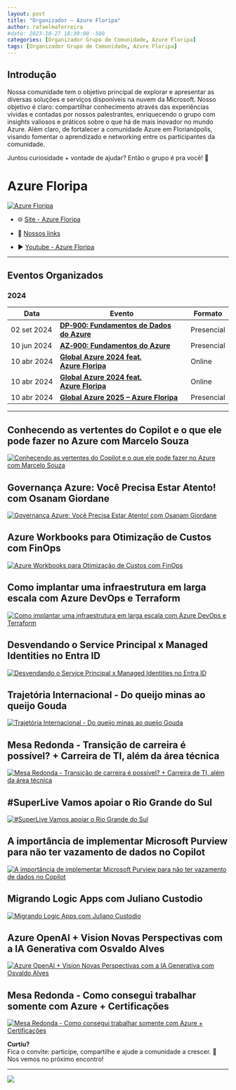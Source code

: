 ```yaml
---
layout: post
title: "Organizador – Azure Floripa"
author: rafaelmaferreira
#date: 2023-10-27 18:30:00 -500
categories: [Organizador Grupo de Comunidade, Azure Floripa]
tags: [Organizador Grupo de Comunidade, Azure Floripa]
---
```


## Introdução

Nossa comunidade tem o objetivo principal de explorar e apresentar as diversas soluções e serviços disponíveis na nuvem da Microsoft. Nosso objetivo é claro: compartilhar conhecimento através das experiências vividas e contadas por nossos palestrantes, enriquecendo o grupo com insights valiosos e práticos sobre o que há de mais inovador no mundo Azure.
Além claro, de fortalecer a comunidade Azure em Florianópolis, visando fomentar o aprendizado e networking entre os participantes da comunidade.

Juntou curiosidade + vontade de ajudar? Então o grupo é pra você! 🎉

# Azure Floripa

[![Azure Floripa](https://stoblobcertificados011.blob.core.windows.net/imagens-blog/posts/azurefloripa.png)](https://www.youtube.com/@AzureFloripa)

* 🌐 [Site - Azure Floripa](https://azurefloripa.com.br/)

* 🔗 [Nossos links](https://linktr.ee/AzureFloripa)

* ▶️ [Youtube - Azure Floripa](https://www.youtube.com/channel/UCXgiLXOwNL33-86Xl_2KMgg)

---

## Eventos Organizados

### 2024

| Data | Evento | Formato |
|------|--------|---------|
| 02 set 2024 | [**DP‑900: Fundamentos de Dados do Azure**](https://rafaelmaferreira.com.br/posts/curso-dp-900/) | Presencial |
| 10 jun 2024 | [**AZ‑900: Fundamentos do Azure**](https://rafaelmaferreira.com.br/posts/curso-az-900/) | Presencial |
| 10 abr 2024 | [**Global Azure 2024 feat. Azure Floripa**](https://rafaelmaferreira.com.br/posts/global-azure24/) | Online |
| 10 abr 2024 | [**Global Azure 2024 feat. Azure Floripa**]() | Online |
| 10 abr 2024 | [**Global Azure 2025 – Azure Floripa**](https://www.meetup.com/azure-floripa/events/306207034/?eventOrigin=group_upcoming_events)| Presencial |

---
## Conhecendo as vertentes do Copilot e o que ele pode fazer no Azure com Marcelo Souza
[![Conhecendo as vertentes do Copilot e o que ele pode fazer no Azure com Marcelo Souza](https://img.youtube.com/vi/R9lFLWeNlbU/0.jpg)](https://www.youtube.com/watch?v=R9lFLWeNlbU)

## Governança Azure: Você Precisa Estar Atento! com Osanam Giordane
[![Governança Azure: Você Precisa Estar Atento! com Osanam Giordane](https://img.youtube.com/vi/oLDXUuOyIjA/0.jpg)](https://www.youtube.com/watch?v=oLDXUuOyIjA)

## Azure Workbooks para Otimização de Custos com FinOps
[![Azure Workbooks para Otimização de Custos com FinOps](https://img.youtube.com/vi/TWGizKIBOXc/0.jpg)](https://www.youtube.com/watch?v=TWGizKIBOXc)

## Como implantar uma infraestrutura em larga escala com Azure DevOps e Terraform
[![Como implantar uma infraestrutura em larga escala com Azure DevOps e Terraform](https://img.youtube.com/vi/Pb-rL-Mz-sI/0.jpg)](https://www.youtube.com/watch?v=Pb-rL-Mz-sI)

## Desvendando o Service Principal x Managed Identities no Entra ID
[![Desvendando o Service Principal x Managed Identities no Entra ID](https://img.youtube.com/vi/lxxyxDwvsDU/0.jpg)](https://www.youtube.com/watch?v=lxxyxDwvsDU)

## Trajetória Internacional - Do queijo minas ao queijo Gouda
[![Trajetória Internacional - Do queijo minas ao queijo Gouda](https://img.youtube.com/vi/Ne-76V9XvxA/0.jpg)](https://www.youtube.com/watch?v=Ne-76V9XvxA)

## Mesa Redonda - Transição de carreira é possível? + Carreira de TI, além da área técnica
[![Mesa Redonda - Transição de carreira é possível? + Carreira de TI, além da área técnica](https://img.youtube.com/vi/6drxvyPhmMc/0.jpg)](https://www.youtube.com/watch?v=6drxvyPhmMc)

## #SuperLive Vamos apoiar o Rio Grande do Sul
[![#SuperLive Vamos apoiar o Rio Grande do Sul](https://img.youtube.com/vi/F-cLo4f3Hew/0.jpg)](https://www.youtube.com/watch?v=F-cLo4f3Hew&ab_channel=AzureFloripa)

## A importância de implementar Microsoft Purview para não ter vazamento de dados no Copilot
[![A importância de implementar Microsoft Purview para não ter vazamento de dados no Copilot](https://img.youtube.com/vi/X3EV4zdh8BA/0.jpg)](https://www.youtube.com/watch?v=X3EV4zdh8BA)

## Migrando Logic Apps com Juliano Custodio
[![Migrando Logic Apps com Juliano Custodio](https://img.youtube.com/vi/UhZ6abo-kYk/0.jpg)](https://www.youtube.com/watch?v=UhZ6abo-kYk)

## Azure OpenAI + Vision Novas Perspectivas com a IA Generativa com Osvaldo Alves
[![Azure OpenAI + Vision Novas Perspectivas com a IA Generativa com Osvaldo Alves](https://img.youtube.com/vi/9QXbtDhygz8/0.jpg)](https://www.youtube.com/watch?v=9QXbtDhygz8&t)

## Mesa Redonda - Como consegui trabalhar somente com Azure + Certificações
[![Mesa Redonda - Como consegui trabalhar somente com Azure + Certificações](https://img.youtube.com/vi/SEz3UgW3dMM/0.jpg)](https://www.youtube.com/watch?v=SEz3UgW3dMM&t)

**Curtiu?**  
Fica o convite: participe, compartilhe e ajude a comunidade a crescer. 🚀  
Nos vemos no próximo encontro!

---

![](https://stoblobcertificados011.blob.core.windows.net/imagens-blog/posts/azurefloripa.png)
